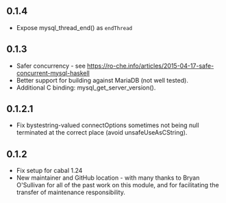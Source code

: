 ## 0.1.4

* Expose mysql_thread_end() as `endThread`

## 0.1.3

* Safer concurrency - see https://ro-che.info/articles/2015-04-17-safe-concurrent-mysql-haskell
* Better support for building against MariaDB (not well tested).
* Additional C binding: mysql_get_server_version().

## 0.1.2.1

* Fix bystestring-valued connectOptions sometimes not being null terminated at the correct place (avoid unsafeUseAsCString).

## 0.1.2

* Fix setup for cabal 1.24
* New maintainer and GitHub location - with many thanks to Bryan O'Sullivan for all of the past work on this module, and for facilitating the transfer of maintenance responsibility.
